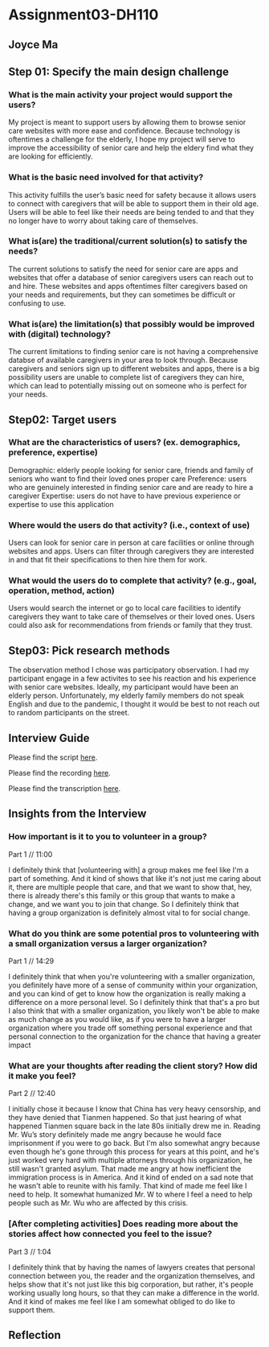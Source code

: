 # Assignment03-DH110
## Joyce Ma

## Step 01: Specify the main design challenge

### What is the main activity your project would support the users?
My project is meant to support users by allowing them to browse senior care websites with more ease and confidence. Because technology is oftentimes a challenge for the elderly, I hope my project will serve to improve the accessibility of senior care and help the eldery find what they are looking for efficiently. 
  
### What is the basic need involved for that activity? 
This activity fulfills the user’s basic need for safety because it allows users to connect with caregivers that will be able to support them in their old age. Users will be able to feel like their needs are being tended to and that they no longer have to worry about taking care of themselves.
  
### What is(are) the traditional/current solution(s) to satisfy the needs?
The current solutions to satisfy the need for senior care are apps and websites that offer a database of senior caregivers users can reach out to and hire. These websites and apps oftentimes filter caregivers based on your needs and requirements, but they can sometimes be difficult or confusing to use.

### What is(are) the limitation(s) that possibly would be improved with (digital) technology?
The current limitations to finding senior care is not having a comprehensive databse of available caregivers in your area to look through. Because caregivers and seniors sign up to different websites and apps, there is a big possibility users are unable to complete list of caregivers they can hire, which can lead to potentially missing out on someone who is perfect for your needs.

## Step02: Target users 

### What are the characteristics of users? (ex. demographics, preference, expertise) 
Demographic: elderly people looking for senior care, friends and family of seniors who want to find their loved ones proper care 
Preference: users who are genuinely interested in finding senior care and are ready to hire a caregiver
Expertise: users do not have to have previous experience or expertise to use this application

### Where would the users do that activity? (i.e., context of use)
Users can look for senior care in person at care facilities or online through websites and apps. Users can filter through caregivers they are interested in and that fit their specifications to then hire them for work. 

### What would the users do to complete that activity? (e.g., goal, operation, method, action)
Users would search the internet or go to local care facilities to identify caregivers they want to take care of themselves or their loved ones. Users could also ask for recommendations from friends or family that they trust. 

## Step03: Pick research methods 
The observation method I chose was participatory observation. I had my participant engage in a few activites to see his reaction and his experience with senior care websites. Ideally, my participant would have been an elderly person. Unfortunately, my elderly family members do not speak English and due to the pandemic, I thought it would be best to not reach out to random participants on the street.  

## Interview Guide
Please find the script [here](https://docs.google.com/document/d/1k_bZke-5l1Jl4IPVYPZJ29813NAieeTh9I8M3iyB9hI/edit?usp=sharing).

Please find the recording [here](https://drive.google.com/file/d/1RmXkxpXWzNUXTYAhOHXdXzrgpf_MxodT/view?usp=sharing).

Please find the transcription [here](https://docs.google.com/document/d/1okSenKOPumIDoh4cmVWzKKSRvgMd5eIyMuQCUrmiNL4/edit?usp=sharing).

## Insights from the Interview 
### How important is it to you to volunteer in a group? 
Part 1 // 11:00 

I definitely think that [volunteering with] a group makes me feel like I'm a part of something. And it kind of shows that like it's not just me caring about it, there are multiple people that care, and that we want to show that, hey, there is already there's this family or this group that wants to make a change, and we want you to join that change. So I definitely think that having a group organization is definitely almost vital to for social change.

### What do you think are some potential pros to volunteering with a small organization versus a larger organization? 
Part 1 // 14:29 

I definitely think that when you're volunteering with a smaller organization, you definitely have more of a sense of community within your organization, and you can kind of get to know how the organization is really making a difference on a more personal level. So I definitely think that that's a pro but I also think that with a smaller organization, you likely won't be able to make as much change as you would like, as if you were to have a larger organization where you trade off something personal experience and that personal connection to the organization for the chance that having a greater impact

### What are your thoughts after reading the client story? How did it make you feel? 
Part 2 // 12:40  

I initially chose it because I know that China has very heavy censorship, and they have denied that Tianmen happened. So that just hearing of what happened Tianmen square back in the late 80s iinitially drew me in. Reading Mr. Wu’s story definitely made me angry because he would face imprisonment if you were to go back. But I'm also somewhat angry because even though he's gone through this process for years at this point, and he's just worked very hard with multiple attorneys through his organization, he still wasn't granted asylum. That made me angry at how inefficient the immigration process is in America. And it kind of ended on a sad note that
he wasn't able to reunite with his family. That kind of made me feel like I need to help. It somewhat humanized Mr. W to where I feel a need to help people such as Mr. Wu who are affected by this crisis.


### [After completing activities] Does reading more about the stories affect how connected you feel to the issue? 
Part 3 // 1:04  

I definitely think that by having the names of lawyers creates that personal connection between you, the reader and the organization themselves, and helps show that it's not just like this big corporation, but rather, it's people working usually long hours, so that they can make a difference in the world. And it kind of makes me feel like I am somewhat obliged to do like to support them. 


## Reflection 
